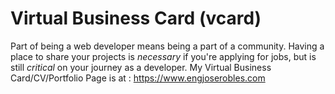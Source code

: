 # Virtual Business Card (vcard)
 Part of being a web developer means being a part of a community. Having a place to share your projects is *necessary* if you're applying for jobs, but is still *critical* on your journey as a developer.
 My Virtual Business Card/CV/Portfolio Page is at : https://www.engjoserobles.com
